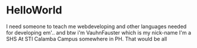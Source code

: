 # HelloWorld
I need someone to teach me webdeveloping and other languages needed for developing em'.. and btw i'm VauhnFauster which is my nick-name
I'm a SHS At STI Calamba Campus somewhere in PH. That would be all

